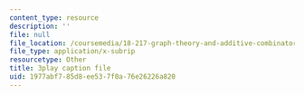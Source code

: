 ```yaml
---
content_type: resource
description: ''
file: null
file_location: /coursemedia/18-217-graph-theory-and-additive-combinatorics-fall-2019/1977abf785d8ee537f0a76e26226a820_P3tGiT72APw.srt
file_type: application/x-subrip
resourcetype: Other
title: 3play caption file
uid: 1977abf7-85d8-ee53-7f0a-76e26226a820
---
```

